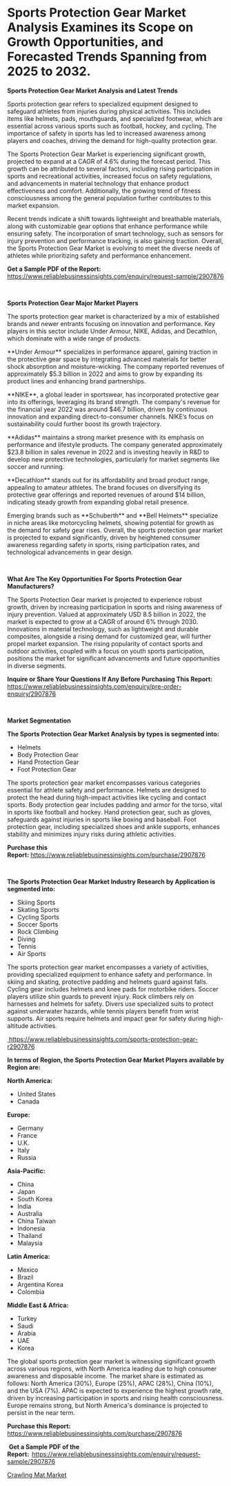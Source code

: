 <p><h1>Sports Protection Gear Market Analysis Examines its Scope on Growth Opportunities, and Forecasted Trends Spanning from 2025 to 2032.</h1></p><p><strong>Sports Protection Gear Market Analysis and Latest Trends</strong></p>
<p><p>Sports protection gear refers to specialized equipment designed to safeguard athletes from injuries during physical activities. This includes items like helmets, pads, mouthguards, and specialized footwear, which are essential across various sports such as football, hockey, and cycling. The importance of safety in sports has led to increased awareness among players and coaches, driving the demand for high-quality protection gear.</p><p>The Sports Protection Gear Market is experiencing significant growth, projected to expand at a CAGR of 4.6% during the forecast period. This growth can be attributed to several factors, including rising participation in sports and recreational activities, increased focus on safety regulations, and advancements in material technology that enhance product effectiveness and comfort. Additionally, the growing trend of fitness consciousness among the general population further contributes to this market expansion.</p><p>Recent trends indicate a shift towards lightweight and breathable materials, along with customizable gear options that enhance performance while ensuring safety. The incorporation of smart technology, such as sensors for injury prevention and performance tracking, is also gaining traction. Overall, the Sports Protection Gear Market is evolving to meet the diverse needs of athletes while prioritizing safety and performance enhancement.</p></p>
<p><strong>Get a Sample PDF of the Report:&nbsp;</strong> <a href="https://www.reliablebusinessinsights.com/enquiry/request-sample/2907876?utm_campaign=2099&utm_medium=2&utm_source=Github&utm_content=ia&utm_term=12032025&utm_id=sports-protection-gear">https://www.reliablebusinessinsights.com/enquiry/request-sample/2907876</a></p>
<p>&nbsp;</p>
<p><strong>Sports Protection Gear Major Market Players</strong></p>
<p><p>The sports protection gear market is characterized by a mix of established brands and newer entrants focusing on innovation and performance. Key players in this sector include Under Armour, NIKE, Adidas, and Decathlon, which dominate with a wide range of products.</p><p>**Under Armour** specializes in performance apparel, gaining traction in the protective gear space by integrating advanced materials for better shock absorption and moisture-wicking. The company reported revenues of approximately $5.3 billion in 2022 and aims to grow by expanding its product lines and enhancing brand partnerships.</p><p>**NIKE**, a global leader in sportswear, has incorporated protective gear into its offerings, leveraging its brand strength. The company's revenue for the financial year 2022 was around $46.7 billion, driven by continuous innovation and expanding direct-to-consumer channels. NIKE’s focus on sustainability could further boost its growth trajectory.</p><p>**Adidas** maintains a strong market presence with its emphasis on performance and lifestyle products. The company generated approximately $23.8 billion in sales revenue in 2022 and is investing heavily in R&D to develop new protective technologies, particularly for market segments like soccer and running.</p><p>**Decathlon** stands out for its affordability and broad product range, appealing to amateur athletes. The brand focuses on diversifying its protective gear offerings and reported revenues of around $14 billion, indicating steady growth from expanding global retail presence.</p><p>Emerging brands such as **Schuberth** and **Bell Helmets** specialize in niche areas like motorcycling helmets, showing potential for growth as the demand for safety gear rises. Overall, the sports protection gear market is projected to expand significantly, driven by heightened consumer awareness regarding safety in sports, rising participation rates, and technological advancements in gear design.</p></p>
<p>&nbsp;</p>
<p><strong>What Are The Key Opportunities For Sports Protection Gear Manufacturers?</strong></p>
<p><p>The Sports Protection Gear market is projected to experience robust growth, driven by increasing participation in sports and rising awareness of injury prevention. Valued at approximately USD 8.5 billion in 2022, the market is expected to grow at a CAGR of around 6% through 2030. Innovations in material technology, such as lightweight and durable composites, alongside a rising demand for customized gear, will further propel market expansion. The rising popularity of contact sports and outdoor activities, coupled with a focus on youth sports participation, positions the market for significant advancements and future opportunities in diverse segments.</p></p>
<p><strong>Inquire or Share Your Questions If Any Before Purchasing This Report:</strong> <a href="https://www.reliablebusinessinsights.com/enquiry/pre-order-enquiry/2907876?utm_campaign=2099&utm_medium=2&utm_source=Github&utm_content=ia&utm_term=12032025&utm_id=sports-protection-gear">https://www.reliablebusinessinsights.com/enquiry/pre-order-enquiry/2907876</a></p>
<p>&nbsp;</p>
<p><strong>Market Segmentation</strong></p>
<p><strong>The Sports Protection Gear Market Analysis by types is segmented into:</strong></p>
<p><ul><li>Helmets</li><li>Body Protection Gear</li><li>Hand Protection Gear</li><li>Foot Protection Gear</li></ul></p>
<p><p>The sports protection gear market encompasses various categories essential for athlete safety and performance. Helmets are designed to protect the head during high-impact activities like cycling and contact sports. Body protection gear includes padding and armor for the torso, vital in sports like football and hockey. Hand protection gear, such as gloves, safeguards against injuries in sports like boxing and baseball. Foot protection gear, including specialized shoes and ankle supports, enhances stability and minimizes injury risks during athletic activities.</p></p>
<p><strong>Purchase this Report:&nbsp;</strong><a href="https://www.reliablebusinessinsights.com/purchase/2907876?utm_campaign=2099&utm_medium=2&utm_source=Github&utm_content=ia&utm_term=12032025&utm_id=sports-protection-gear">https://www.reliablebusinessinsights.com/purchase/2907876</a></p>
<p>&nbsp;</p>
<p><strong>The Sports Protection Gear Market Industry Research by Application is segmented into:</strong></p>
<p><ul><li>Skiing Sports</li><li>Skating Sports</li><li>Cycling Sports</li><li>Soccer Sports</li><li>Rock Climbing</li><li>Diving</li><li>Tennis</li><li>Air Sports</li></ul></p>
<p><p>The sports protection gear market encompasses a variety of activities, providing specialized equipment to enhance safety and performance. In skiing and skating, protective padding and helmets guard against falls. Cycling gear includes helmets and knee pads for motorbike riders. Soccer players utilize shin guards to prevent injury. Rock climbers rely on harnesses and helmets for safety. Divers use specialized suits to protect against underwater hazards, while tennis players benefit from wrist supports. Air sports require helmets and impact gear for safety during high-altitude activities.</p></p>
<p><a href="https://www.reliablebusinessinsights.com/sports-protection-gear-r2907876?utm_campaign=2099&utm_medium=2&utm_source=Github&utm_content=ia&utm_term=12032025&utm_id=sports-protection-gear">&nbsp;https://www.reliablebusinessinsights.com/sports-protection-gear-r2907876</a></p>
<p><strong>In terms of Region, the Sports Protection Gear Market Players available by Region are:</strong></p>
<p>
    <p> <strong> North America: </strong>
        <ul>
            <li>United States</li>
            <li>Canada</li>
        </ul>
        </p> 
    <p> <strong> Europe: </strong>
        <ul>
            <li>Germany</li>
            <li>France</li>
            <li>U.K.</li>
            <li>Italy</li>
            <li>Russia</li>
        </ul>
        </p> 
    <p> <strong> Asia-Pacific: </strong>
        <ul>
            <li>China</li>
            <li>Japan</li>
            <li>South Korea</li>
            <li>India</li>
            <li>Australia</li>
            <li>China Taiwan</li>
            <li>Indonesia</li>
            <li>Thailand</li>
            <li>Malaysia</li>
        </ul>
        </p> 
    <p> <strong> Latin America: </strong>
        <ul>
            <li>Mexico</li>
            <li>Brazil</li>
            <li>Argentina Korea</li>
            <li>Colombia</li>
        </ul>
        </p> 
    <p> <strong> Middle East & Africa: </strong>
        <ul>
            <li>Turkey</li>
            <li>Saudi</li>
            <li>Arabia</li>
            <li>UAE</li>
            <li>Korea</li>
        </ul>
    </p>
    </p>
<p><p>The global sports protection gear market is witnessing significant growth across various regions, with North America leading due to high consumer awareness and disposable income. The market share is estimated as follows: North America (30%), Europe (25%), APAC (28%), China (10%), and the USA (7%). APAC is expected to experience the highest growth rate, driven by increasing participation in sports and rising health consciousness. Europe remains strong, but North America's dominance is projected to persist in the near term.</p></p>
<p><strong>Purchase this Report: </strong><a href="https://www.reliablebusinessinsights.com/purchase/2907876?utm_campaign=2099&utm_medium=2&utm_source=Github&utm_content=ia&utm_term=12032025&utm_id=sports-protection-gear">https://www.reliablebusinessinsights.com/purchase/2907876</a></p>
<p>&nbsp;<strong>Get a Sample PDF of the Report:&nbsp;&nbsp;</strong><a href="https://www.reliablebusinessinsights.com/enquiry/request-sample/2907876?utm_campaign=2099&utm_medium=2&utm_source=Github&utm_content=ia&utm_term=12032025&utm_id=sports-protection-gear">https://www.reliablebusinessinsights.com/enquiry/request-sample/2907876</a></p>
<p><strong></strong></p>
<p><p><a href="https://github.com/CliffMedina6/Market-Research-Report-List-7/blob/main/crawling-mat-market.md?utm_campaign=2099&utm_medium=2&utm_source=Github&utm_content=ia&utm_term=12032025&utm_id=sports-protection-gear">Crawling Mat Market</a></p></p>